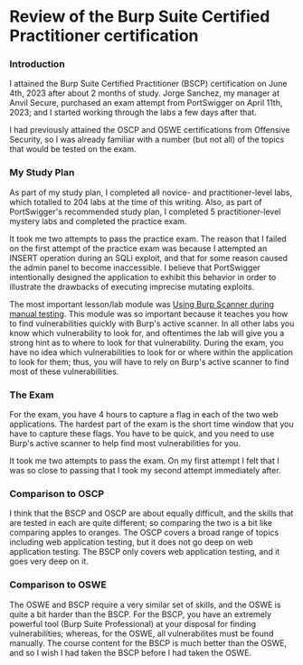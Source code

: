 
# Review of the Burp Suite Certified Practitioner certification

### Introduction

I attained the Burp Suite Certified Practitioner (BSCP) certification on
June 4th, 2023 after about 2 months of study. Jorge Sanchez, my
manager at Anvil Secure, purchased an exam attempt from PortSwigger
on April 11th, 2023; and I started working through the labs a few
days after that.

I had previously attained the OSCP and OSWE certifications from
Offensive Security, so I was already familiar with a number
(but not all) of the topics that would be tested on the exam.


### My Study Plan

As part of my study plan, I completed all novice- and
practitioner-level labs, which totalled to 204 labs at the time of
this writing. Also, as part of PortSwigger's recommended study plan,
I completed 5 practitioner-level mystery labs and completed the
practice exam.

It took me two attempts to pass the practice exam. The reason
that I failed on the first attempt of the practice exam was because
I attempted an INSERT operation during an SQLi exploit, and that
for some reason caused the admin panel to become inaccessible. I
believe that PortSwigger intentionally designed the application to
exhibit this behavior in order to illustrate the drawbacks of
executing imprecise mutating exploits.

The most important lesson/lab module was
[Using Burp Scanner during manual testing](https://portswigger.net/web-security/essential-skills/using-burp-scanner-during-manual-testing).
This module was so important because it teaches you how to find
vulnerabilities quickly with Burp's active scanner. In all other labs
you know which vulnerability to look for, and oftentimes the lab will
give you a strong hint as to where to look for that vulnerability. During
the exam, you have no idea which vulnerabilities to look for or where
within the application to look for them; thus, you will have to rely
on Burp's active scanner to find most of these vulnerabillities.


### The Exam

For the exam, you have 4 hours to capture a flag in each of the two
web applications. The hardest part of the exam is the short time
window that you have to capture these flags. You have to be quick,
and you need to use Burp's active scanner to help find most
vulnerabilities for you.

It took me two attempts to pass the exam. On my first attempt
I felt that I was so close to passing that I took my second attempt
immediately after.


### Comparison to OSCP

I think that the BSCP and OSCP are about equally difficult,
and the skills that are tested in each are quite different;
so comparing the two is a bit like comparing apples to oranges.
The OSCP covers a broad range of topics including web application
testing, but it does not go deep on web application testing.
The BSCP only covers web application testing, and it goes very deep
on it.


### Comparison to OSWE

The OSWE and BSCP require a very similar set of skills, and the OSWE
is quite a bit harder than the BSCP. For the BSCP, you have an
extremely powerful tool (Burp Suite Professional) at your disposal
for finding vulnerabilities; whereas, for the OSWE, all vulnerabilites
must be found manually. The course content for the BSCP is much
better than the OSWE, and so I wish I had taken the BSCP before I
had taken the OSWE.


